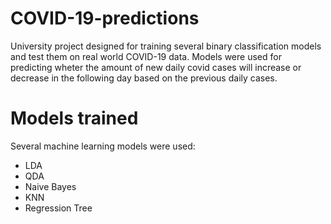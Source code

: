 # COVID-19-predictions

University project designed for training several binary classification models and test them on real world COVID-19 data. 
Models were used for predicting wheter the amount of new daily covid cases will increase or decrease in the following day based on the previous daily cases.

# Models trained

Several machine learning models were used:
* LDA
* QDA
* Naive Bayes
* KNN
* Regression Tree
